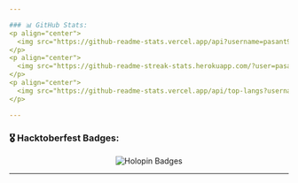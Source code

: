 ```yaml
---

### 📊 GitHub Stats:
<p align="center">
  <img src="https://github-readme-stats.vercel.app/api?username=pasant9&show_icons=true&theme=radical" alt="GitHub Stats" />
</p>
<p align="center">
  <img src="https://github-readme-streak-stats.herokuapp.com/?user=pasant9&theme=radical" alt="GitHub Streak" />
</p>
<p align="center">
  <img src="https://github-readme-stats.vercel.app/api/top-langs?username=pasant9&show_icons=true&locale=en&layout=compact&theme=radical" alt="Top Languages" />
</p>

---
```


### 🎖️ Hacktoberfest Badges:
<p align="center">
  <img src="https://holopin.me/tharanidk" alt="Holopin Badges" />
</p>

---
